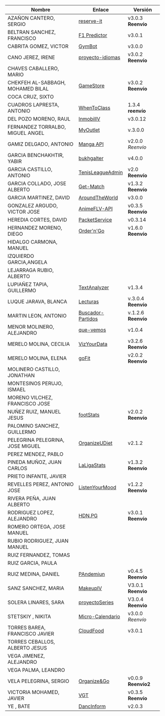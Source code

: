 | Nombre | Enlace | Versión |
|--------|--------|---------|
| AZAÑON CANTERO, SERGIO|[reserve-it](https://github.com/sergiocantero8/reserve-it) | v3.0.3 **Reenvío** |
| BELTRAN SANCHEZ, FRANCISCO| [F1 Predictor](https://github.com/currobeltran/F1-Predictor) | v3.0.1 |
| CABRITA GOMEZ, VICTOR| [GymBot](https://github.com/torchu/GymBot) | v3.0.0 |
| CANO JEREZ, IRENE|  [proyecto-idiomas](https://github.com/irenecj/proyecto-idiomas) | v3.0.2 **Reenvío**|
| CHAVES CABALLERO, MARIO| | |
| CHEKFEH AL-SABBAGH, MOHAMED BILAL| [GameStore](https://github.com/biilal1999/GameStore) | v3.0.2 **Reenvío** |
| COCA CRUZ, SIXTO| | |
| CUADROS LAPRESTA, ANTONIO| [WhenToClass](https://github.com/antoniocuadros/WhenToClass) | 1.3.4 **reenvío** |
| DEL POZO MORENO, RAUL|[InmobilIV](https://github.com/rauldpm/InmobilIV)| v3.0.12|
| FERNANDEZ TORRALBO, MIGUEL ANGEL|[MyOutlet](https://github.com/miguelfdez99/MyOutlet) | v.3.0.0 |
| GAMIZ DELGADO, ANTONIO |[Manga API](https://github.com/antoniogamiz/manga-api) | v2.0.0 *Reenvio* |
| GARCIA BENCHAKHTIR, YABIR| [bukhgalter](https://github.com/yabirgb/bukhgalter) | v4.0.0|
| GARCIA CASTILLO, ANTONIO| [TenisLeagueAdmin](https://github.com/antOnioOnio/TenisLeagueAdmin) | v2.0 **Reenvío** |
| GARCIA COLLADO, JOSE ALBERTO| [Get-Match](https://github.com/joseegc10/get-match) | v1.3.2 **Reenvío** |
| GARCIA MARTINEZ, DAVID| [AroundTheWorld](https://github.com/Davidspace/AroundTheWorld) | v3.0.0 |
| GONZALEZ ARGUDO, VICTOR JOSE| [AnimeFLV-API](https://github.com/ByteVictor/AnimeFLV-API) | v0.3.5 **Reenvío** |
| HEREDIA CORTES, DAVID| [PacketService](https://github.com/XDavid1999/PacketService) | v0.3.14 |
| HERNANDEZ MORENO, DIEGO|[Order'n'Go](https://github.com/LCinder/Order-n-Go)| v1.6.0 **Reenvío**|
| HIDALGO CARMONA, MANUEL| | |
| IZQUIERDO GARCIA,ANGELA| | |
| LEJARRAGA RUBIO, ALBERTO| | |
| LUPIAÑEZ TAPIA, GUILLERMO | [TextAnalyzer](https://github.com/guillelpnz/TextAnalyzer) | v1.3.4 |
| LUQUE JARAVA, BLANCA| [Lecturas](https://github.com/blancaazz/Lecturas) | v.3.0.4 **Reenvío** |
| MARTIN LEON, ANTONIO| [Buscador-Partidos](https://github.com/antonioml97/BuscadorPartidos) | v.1.2.6 **Reenvío**  |
| MENOR MOLINERO, ALEJANDRO| [que-vemos](https://github.com/AlexMenor/que-vemos) | v1.0.4 |
| MERELO MOLINA, CECILIA| [VizYourData](https://github.com/cecimerelo/VizYourData) | v3.2.6 **Reenvío** |
| MERELO MOLINA, ELENA| [goFit](https://github.com/ElenaMerelo/goFit) | v2.0.2 **Reenvío** |
| MOLINERO CASTILLO, JONATHAN| | |
| MONTESINOS PERUJO, ISMAEL| | |
| MORENO VILCHEZ, FRANCISCO JOSE| | |
| NUÑEZ RUIZ, MANUEL JESUS| [footStats](https://github.com/ManuelJNunez/footStats) | v2.0.2 **Reenvío** |
| PALOMINO SANCHEZ, GUILLERMO| | |
| PELEGRINA PELEGRINA, JOSE MIGUEL| [OrganizeUDiet](https://github.com/josemip98/OrganizeUDiet) | v2.1.2 |
| PEREZ MENDEZ, PABLO| | |
| PINEDA MUÑOZ, JUAN CARLOS| [LaLigaStats](https://github.com/juancpineda97/LaLigaStats) | v1.3.2 **Reenvío** |
| PRIETO INFANTE, JAVIER| | |
| REVELLES PEREZ, ANTONIO JOSE|[ListenYourMood](https://github.com/AntonioRev/ListenYourMood) | v1.2.2 **Reenvio** |
| RIVERA PEÑA, JUAN ALBERTO| | |
| RODRIGUEZ LOPEZ, ALEJANDRO|[HDN.PG](https://github.com/alexrodriguezlop/HDN.PG)  | v3.0.1  **Reenvío** |
| ROMERO ORTEGA, JOSE MANUEL| | |
| RUBIO RODRIGUEZ, JUAN MANUEL| | |
| RUIZ FERNANDEZ, TOMAS| | |
| RUIZ GARCIA, PAULA| | |
| RUIZ MEDINA, DANIEL| [PAndemiun](https://github.com/DanielRuizMed/PAndemium) | v0.4.5 **Reenvío** |
| SANZ SANCHEZ, MARIA|[MakeupIV](https://github.com/mariasanzs/makeupIV) | V3.0.1 **Reenvio**|
| SOLERA LINARES, SARA| [proyectoSeries](https://github.com/sarasolera/proyectoSeries) | V3.0.4 **Reenvio** |
| STETSKIY , NIKITA| [Micro-Calendario](https://github.com/nikitastetskiy/micro-calendario) | v3.0.0 *Reenvío* |
| TORRES BAREA, FRANCISCO JAVIER|[CloudFood](https://github.com/FranToBa/CloudFood) |v3.0.1|
| TORRES CEBALLOS, ALBERTO JESUS| | |
| VEGA JIMENEZ, ALEJANDRO| | |
| VEGA PALMA, LEANDRO| | |
| VELA PELEGRINA, SERGIO| [Organize&Go](https://github.com/sergiovp/IV-OrganizeAndGo) | v0.0.9 **Reenvío2** |
| VICTORIA MOHAMED, JAVIER| [VGT](https://github.com/javizzyv/VideoGameTracker) | v0.3.5 **Reenvío** |
| YE , BATE| [DancInform](https://github.com/WolfYe98/Proyecto_IV_Bate) | v2.0.3 |
